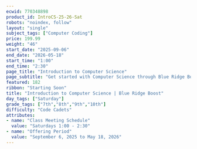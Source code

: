 ```yaml
---
ecwid: 770348898
product_id: IntroCS-25-26-Sat
robots: "noindex, follow"
layout: "single"
subject_tags: ["Computer Coding"]
price: 199.99
weight: "46"
start_date: "2025-09-06"
end_date: "2026-05-18"
start_time: "1:00"
end_time: "2:30"
page_title: "Introduction to Computer Science"
page_subtitle: "Get started with Computer Science through Blue Ridge Boost and CodeHS!"
featured: 182
ribbon: "Starting Soon"
title: "Introduction to Computer Science | Blue Ridge Boost"
day_tags: ["Saturday"]
grade_tags: ["7th","8th","9th","10th"]
difficulty: "Code Cadets"
attributes:
- name: "Class Meeting Schedule"
  value: "Saturdays 1:00 - 2:30"
- name: "Offering Period"
  value: "September 6, 2025 to May 18, 2026"
---
```

